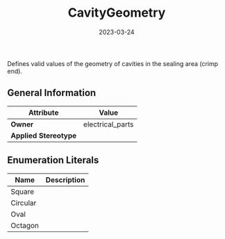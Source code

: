 ﻿---
title: CavityGeometry
toc: false
type: specs
date: "2023-03-24"
draft: false
specification: VEC
version: 2.0.2
documentType: "Recommendation"
elementType: Class
classes:
  - CavityGeometry
menu_name: vec-2.0.2
---
<p> Defines valid values of the geometry of cavities in the sealing area (crimp end).      </p>

## General Information

| Attribute               | Value |
|-------------------------|-------|
| **Owner**               | electrical_parts |
| **Applied Stereotype**  |   |

## Enumeration Literals
| Name          | **Description** |
|---------------|-----------------|
| Square |  |
| Circular |  |
| Oval |  |
| Octagon |  |
